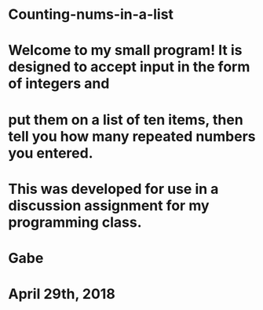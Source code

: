 # Counting-nums-in-a-list

# Welcome to my small program! It is designed to accept input in the form of integers and
# put them on a list of ten items, then tell you how many repeated numbers you entered.
# This was developed for use in a discussion assignment for my programming class.

# Gabe
# April 29th, 2018
